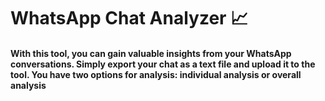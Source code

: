 # WhatsApp Chat Analyzer 📈
<h4>With this tool, you can gain valuable insights from your WhatsApp conversations. 
  Simply export your chat as a text file and upload it to the tool. You have two options for analysis: individual analysis or overall analysis </h4>

